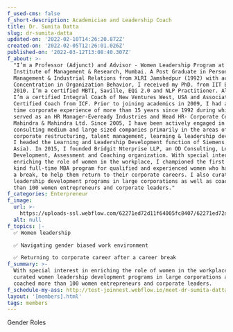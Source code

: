 ```yaml
---
f_used-cms: false
f_short-description: Academician and Leadership Coach
title: Dr. Sumita Datta
slug: dr-sumita-datta
updated-on: '2022-02-10T14:26:20.872Z'
created-on: '2022-02-05T12:26:01.026Z'
published-on: '2022-03-12T13:08:40.307Z'
f_about: >-
  "I’m a Professor (Adjunct) and Advisor - Women Leadership Program at S.P. Jain
  Institute of Management & Research, Mumbai. A Post Graduate in Personnel
  Management & Industrial Relations from XLRI Jamshedpur (1992) with academic
  Concentration in Organization Behavior, I received my PhD. from IIT Bombay in
  2010. I’m a certified MBTI, Saville, EQi 2.0 and NLP Practitioner. Alongside
  I’m a certified Integral Coach of New Ventures West, USA and Associate
  Certified Coach from ICF. Prior to joining academics in 2009, I had a full
  time corporate experience of more than 15 years since 1992 during which I
  served as an HR Manager-Eveready Industries and Head HR- Corporate Centre,
  Mahindra & Mahindra Ltd. Since 2005, I have been actively engaged in
  consulting medium and large sized companies primarily in the areas of
  corporate restructuring, talent management, learning & leadership development.
  I headed the Learning and Leadership Development function of Siemens (South
  Asia). In 2015, I founded Bridgit Nterprise LLP, an OD Consulting, Leadership
  Development, Assessment and Coaching organization. With special interest in
  enriching the role of women in the workplace, I championed the first of its
  kind full-time MBA program for qualified and experienced women who have taken
  a break, to help them return to their corporate careers. I also curated women
  leadership development programs in large corporations as well as coached more
  than 100 women entrepreneurs and corporate leaders."
f_categories: Enterpreneur
f_image:
  url: >-
    https://uploads-ssl.webflow.com/62271ed72d11f64005fc8407/62271ed72d11f66799fc8471_vslide5.png
  alt: null
f_topics: |-
  ✅ Women leadership

  ✅ Navigating gender biased work environment

  ✅ Returning to corporate career after a career break
f_summary: >-
  With special interest in enriching the role of women in the workplace, I have
  curated women leadership development programs in large corporations as well as
  coached more than 100 women entrepreneurs and corporate leaders.
f_schedule-my-ass: http://test-joinnest.webflow.io/meet-dr-sumita-datta
layout: '[members].html'
tags: members
---
```


Gender Roles

